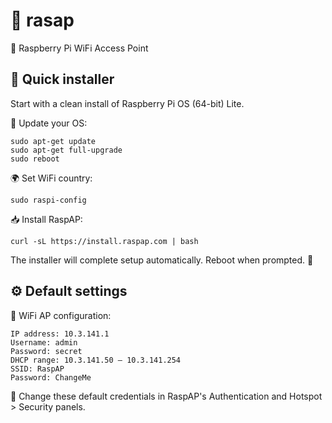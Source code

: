 # 📡 rasap
🍓 Raspberry Pi WiFi Access Point

## 🚀 Quick installer

Start with a clean install of Raspberry Pi OS (64-bit) Lite.

🔄 Update your OS:

```
sudo apt-get update
sudo apt-get full-upgrade
sudo reboot
```
🌍 Set WiFi country:
```
sudo raspi-config
```
📥 Install RaspAP:
```
curl -sL https://install.raspap.com | bash
```
The installer will complete setup automatically. Reboot when prompted. 🔄

## ⚙️ Default settings

📶 WiFi AP configuration:
```
IP address: 10.3.141.1
Username: admin
Password: secret
DHCP range: 10.3.141.50 — 10.3.141.254
SSID: RaspAP
Password: ChangeMe
```
🔗 Change these default credentials in RaspAP's Authentication and Hotspot > Security panels.